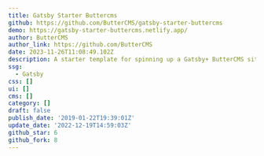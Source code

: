 ```yaml
---
title: Gatsby Starter Buttercms
github: https://github.com/ButterCMS/gatsby-starter-buttercms
demo: https://gatsby-starter-buttercms.netlify.app/
author: ButterCMS
author_link: https://github.com/ButterCMS
date: 2023-11-26T11:08:49.102Z
description: A starter template for spinning up a Gatsby+ ButterCMS site
ssg:
  - Gatsby
css: []
ui: []
cms: []
category: []
draft: false
publish_date: '2019-01-22T19:39:01Z'
update_date: '2022-12-19T14:59:03Z'
github_star: 6
github_fork: 8
---
```

